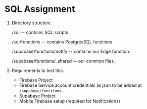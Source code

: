 # SQL Assignment 

1. Directory structure.

    /sql -- contains SQL scripts

    /sql/functions -- contains PostgresSQL functions

    /supabase/functions/notify -- contains our Edge function.

    /supabase/functions/_shared -- our common files.

2. Requirements to test this.
    - Firebase Project
    - Firebase Service account credentials as json to be added at `/supabase/functions`.
    - Supabase Project
    - Mobile Firebase setup (required for Notifications)

